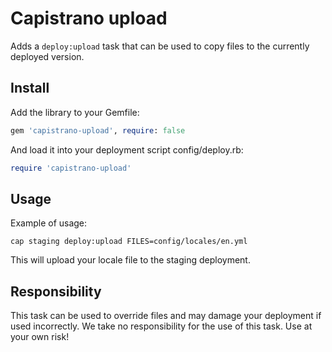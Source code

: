 # Capistrano upload

Adds a `deploy:upload` task that can be used to copy files to the currently deployed version.

## Install

Add the library to your Gemfile:

```ruby
gem 'capistrano-upload', require: false
```

And load it into your deployment script config/deploy.rb:

```ruby
require 'capistrano-upload'
```

## Usage

Example of usage:

```
cap staging deploy:upload FILES=config/locales/en.yml
```

This will upload your locale file to the staging deployment.

## Responsibility

This task can be used to override files and may damage your deployment if used incorrectly. We take no responsibility for the use of this task. Use at your own risk!